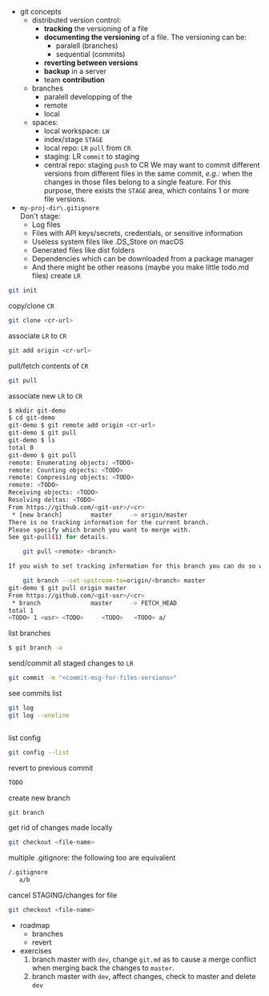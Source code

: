 + git concepts
   + distributed version control:
      + **tracking** the versioning of a file
      + **documenting the versioning** of a file. The versioning can be:
         + paralell (branches)
         + sequential (commits)
      + **reverting between versions**
      + **backup** in a server
      +  team **contribution**
   + branches
      + paralell developping of the 
      + remote
      + local
   + spaces:
      + local workspace: `LW`
      + index/stage `STAGE`
      + local repo: ``LR`` `pull` from ``CR``
      + staging: LR `commit` to staging
      + central repo: staging `push` to CR
We may want to commit different versions from different files in the same commit, *e.g.:* when the changes in those files belong to a single feature. For this purpose, there exists the `STAGE` area, which contains 1 or more file versions.
+ ``my-proj-dir\.gitignore``  
Don't stage:  
    + Log files
    + Files with API keys/secrets, credentials, or sensitive information
    + Useless system files like .DS_Store on macOS
    + Generated files like dist folders
    + Dependencies which can be downloaded from a package manager
    + And there might be other reasons (maybe you make little todo.md files)
create ``LR``
```bash
git init
```
copy/clone `CR`
```bash
git clone <cr-url>
```
associate `LR` to `CR`
```bash
git add origin <cr-url>
```
pull/fetch contents of `CR`
```bash
git pull
```
associate new `LR` to `CR`
```bash
$ mkdir git-demo
$ cd git-demo
git-demo $ git remote add origin <cr-url>
git-demo $ git pull
git-demo $ ls
total 0
git-demo $ git pull
remote: Enumerating objects: <TODO>
remote: Counting objects: <TODO>
remote: Compressing objects: <TODO>
remote: <TODO>
Receiving objects: <TODO>
Resolving deltas: <TODO>
From https://github.com/<git-usr>/<cr>
 * [new branch]        master     -> origin/master
There is no tracking information for the current branch.
Please specify which branch you want to merge with.
See git-pull(1) for details.

    git pull <remote> <branch>

If you wish to set tracking information for this branch you can do so with:

    git branch --set-upstream-to=origin/<branch> master
git-demo $ git pull origin master
From https://github.com/<git-usr>/<cr>
 * branch              master     -> FETCH_HEAD
total 1
<TODO> 1 <usr> <TODO>     <TODO>   <TODO> a/
```
list branches
```bash
$ git branch -a
```
send/commit all staged changes to `LR`
```bash
git commit -m "<commit-msg-for-files-versions>"
```
see commits list
```bash
git log
git log --oneline
```
```bash
```
list config
```bash
git config --list
```
revert to previous commit
```bash
TODO
```
create new branch
```bash
git branch
```
get rid of changes made locally
```bash
git checkout <file-name>
```
multiple .gitignore: the following too are equivalent
```bash
/.gitignore
   a/b 
```
cancel STAGING/changes for file
```bash
git checkout <file-name>
```
+ roadmap
   + branches
   + revert
+ exercises
    1. branch master with `dev`, change ``git.md`` as to cause a merge conflict when merging back the changes to ``master``.
    1. branch master with `dev`, affect changes, check to master and delete `dev`